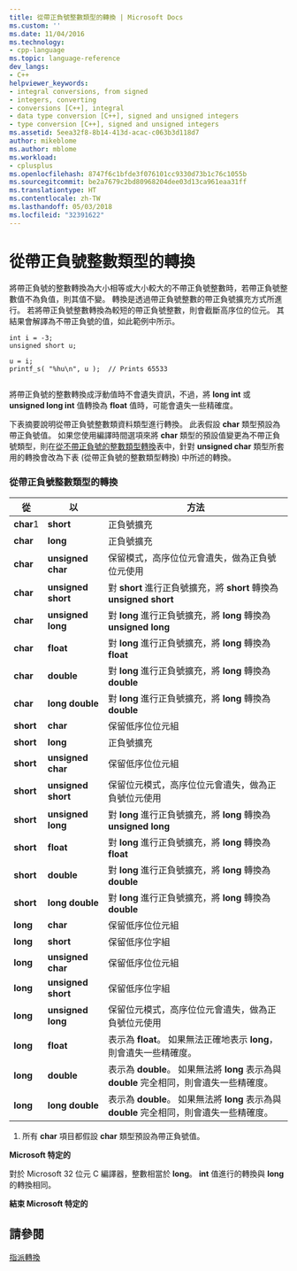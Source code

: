 ```yaml
---
title: 從帶正負號整數類型的轉換 | Microsoft Docs
ms.custom: ''
ms.date: 11/04/2016
ms.technology:
- cpp-language
ms.topic: language-reference
dev_langs:
- C++
helpviewer_keywords:
- integral conversions, from signed
- integers, converting
- conversions [C++], integral
- data type conversion [C++], signed and unsigned integers
- type conversion [C++], signed and unsigned integers
ms.assetid: 5eea32f8-8b14-413d-acac-c063b3d118d7
author: mikeblome
ms.author: mblome
ms.workload:
- cplusplus
ms.openlocfilehash: 8747f6c1bfde3f076101cc9330d73b1c76c1055b
ms.sourcegitcommit: be2a7679c2bd80968204dee03d13ca961eaa31ff
ms.translationtype: HT
ms.contentlocale: zh-TW
ms.lasthandoff: 05/03/2018
ms.locfileid: "32391622"
---
```

# <a name="conversions-from-signed-integral-types"></a>從帶正負號整數類型的轉換
將帶正負號的整數轉換為大小相等或大小較大的不帶正負號整數時，若帶正負號整數值不為負值，則其值不變。 轉換是透過帶正負號整數的帶正負號擴充方式所進行。 若將帶正負號整數轉換為較短的帶正負號整數，則會截斷高序位的位元。 其結果會解譯為不帶正負號的值，如此範例中所示。  
  
```  
int i = -3;  
unsigned short u;  
  
u = i;   
printf_s( "%hu\n", u );  // Prints 65533  
  
```  
  
 將帶正負號的整數轉換成浮動值時不會遺失資訊，不過，將 **long int** 或 **unsigned long int** 值轉換為 **float** 值時，可能會遺失一些精確度。  
  
 下表摘要說明從帶正負號整數類資料類型進行轉換。 此表假設 **char** 類型預設為帶正負號值。 如果您使用編譯時間選項來將 **char** 類型的預設值變更為不帶正負號類型，則在[從不帶正負號的整數類型轉換](../c-language/conversions-from-unsigned-integral-types.md)表中，針對 **unsigned char** 類型所套用的轉換會改為下表 (從帶正負號的整數類型轉換) 中所述的轉換。  
  
### <a name="conversions-from-signed-integral-types"></a>從帶正負號整數類型的轉換  
  
|從|以|方法|  
|----------|--------|------------|  
|**char**1|**short**|正負號擴充|  
|**char**|**long**|正負號擴充|  
|**char**|**unsigned char**|保留模式，高序位位元會遺失，做為正負號位元使用|  
|**char**|**unsigned short**|對 **short** 進行正負號擴充，將 **short** 轉換為 **unsigned short**|  
|**char**|**unsigned long**|對 **long** 進行正負號擴充，將 **long** 轉換為 **unsigned long**|  
|**char**|**float**|對 **long** 進行正負號擴充，將 **long** 轉換為 **float**|  
|**char**|**double**|對 **long** 進行正負號擴充，將 **long** 轉換為 **double**|  
|**char**|**long double**|對 **long** 進行正負號擴充，將 **long** 轉換為 **double**|  
|**short**|**char**|保留低序位位元組|  
|**short**|**long**|正負號擴充|  
|**short**|**unsigned char**|保留低序位位元組|  
|**short**|**unsigned short**|保留位元模式，高序位位元會遺失，做為正負號位元使用|  
|**short**|**unsigned long**|對 **long** 進行正負號擴充，將 **long** 轉換為 **unsigned long**|  
|**short**|**float**|對 **long** 進行正負號擴充，將 **long** 轉換為 **float**|  
|**short**|**double**|對 **long** 進行正負號擴充，將 **long** 轉換為 **double**|  
|**short**|**long double**|對 **long** 進行正負號擴充，將 **long** 轉換為 **double**|  
|**long**|**char**|保留低序位位元組|  
|**long**|**short**|保留低序位字組|  
|**long**|**unsigned char**|保留低序位位元組|  
|**long**|**unsigned short**|保留低序位字組|  
|**long**|**unsigned long**|保留位元模式，高序位位元會遺失，做為正負號位元使用|  
|**long**|**float**|表示為 **float**。 如果無法正確地表示 **long**，則會遺失一些精確度。|  
|**long**|**double**|表示為 **double**。 如果無法將 **long** 表示為與 **double** 完全相同，則會遺失一些精確度。|  
|**long**|**long double**|表示為 **double**。 如果無法將 **long** 表示為與 **double** 完全相同，則會遺失一些精確度。|  
  
 1. 所有 **char** 項目都假設 **char** 類型預設為帶正負號值。  
  
 **Microsoft 特定的**  
  
 對於 Microsoft 32 位元 C 編譯器，整數相當於 **long**。 **int** 值進行的轉換與 **long** 的轉換相同。  
  
 **結束 Microsoft 特定的**  
  
## <a name="see-also"></a>請參閱  
 [指派轉換](../c-language/assignment-conversions.md)